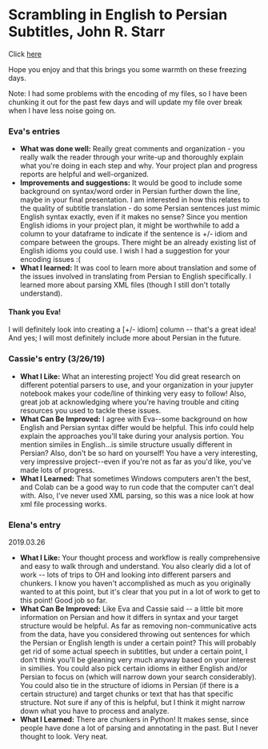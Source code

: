 # Scrambling in English to Persian Subtitles, John R. Starr
Click [here](https://github.com/Data-Science-for-Linguists-2019/Scrambling-in-English-to-Persian-Subtitles)

Hope you enjoy and that this brings you some warmth on these freezing days.

Note: I had some problems with the encoding of my files, so I have been chunking it out for the past few days and will update my file over break when I have less noise going on.

### Eva's entries
- __What was done well:__ Really great comments and organization - you really walk the reader through your write-up and thoroughly explain what you're doing in each step and why. Your project plan and progress reports are helpful and well-organized.
- __Improvements and suggestions:__ It would be good to include some background on syntax/word order in Persian further down the line, maybe in your final presentation. I am interested in how this relates to the quality of subtitle translation - do some Persian sentences just mimic English syntax exactly, even if it makes no sense? Since you mention English idioms in your project plan, it might be worthwhile to add a column to your dataframe to indicate if the sentence is +/- idiom and compare between the groups. There might be an already existing list of English idioms you could use. I wish I had a suggestion for your encoding issues :(
- __What I learned:__ It was cool to learn more about translation and some of the issues involved in translating from Persian to English specifically. I learned more about parsing XML files (though I still don't totally understand).

#### Thank you Eva!
I will definitely look into creating a [+/- idiom] column -- that's a great idea! And yes; I will most definitely include more about Persian in the future.

### Cassie's entry (3/26/19)
- **What I Like:** What an interesting project! You did great research
on different potential parsers to use, and your organization in your
jupyter notebook makes your code/line of thinking very easy to follow!
Also, great job at acknowledging where you're having trouble and citing
resources you used to tackle these issues.
- **What Can Be Improved:** I agree with Eva--some background on how
English and Persian syntax differ would be helpful. This info could
help explain the approaches you'll take during your analysis portion.
You mention similes in English...is simile structure usually different
in Persian? Also, don't be so hard on yourself! You have a very
interesting, very impressive project--even if you're not as far as
you'd like, you've made lots of progress.
- **What I Learned:** That sometimes Windows computers aren't the best,
and Colab can be a good way to run code that the computer can't deal
with. Also, I've never used XML parsing, so this was a nice look at how
xml file processing works.

### Elena's entry
2019.03.26
- **What I Like:** Your thought process and workflow is really comprehensive and easy to walk through and understand. You also clearly did a lot of work -- lots of trips to OH and looking into different parsers and chunkers. I know you haven't accomplished as much as you originally wanted to at this point, but it's clear that you put in a lot of work to get to this point! Good job so far.
- **What Can Be Improved:** Like Eva and Cassie said -- a little bit more information on Persian and how it differs in syntax and your target structure would be helpful. As far as removing non-communicative acts from the data, have you considered throwing out sentences for which the Persian or English length is under a certain point? This will probably get rid of some actual speech in subtitles, but under a certain point, I don't think you'll be gleaning very much anyway based on your interest in similies. You could also pick certain idioms in either English and/or Persian to focus on (which will narrow down your search considerably). You could also tie in the structure of idioms in Persian (if there is a certain structure) and target chunks or text that has that specific structure. Not sure if any of this is helpful, but I think it might narrow down what you have to process and analyze.
- **What I Learned:** There are chunkers in Python! It makes sense, since people have done a lot of parsing and annotating in the past. But I never thought to look. Very neat.
